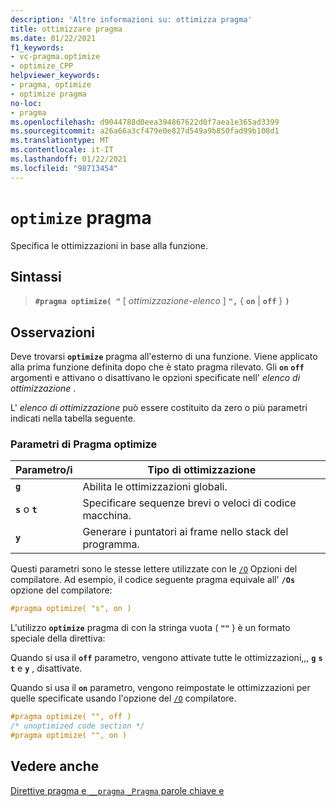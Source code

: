 ```yaml
---
description: 'Altre informazioni su: ottimizza pragma'
title: ottimizzare pragma
ms.date: 01/22/2021
f1_keywords:
- vc-pragma.optimize
- optimize_CPP
helpviewer_keywords:
- pragma, optimize
- optimize pragma
no-loc:
- pragma
ms.openlocfilehash: d9044788d0eea394867622d0f7aea1e365ad3399
ms.sourcegitcommit: a26a66a3cf479e0e827d549a9b850fad99b108d1
ms.translationtype: MT
ms.contentlocale: it-IT
ms.lasthandoff: 01/22/2021
ms.locfileid: "98713454"
---
```

# <a name="optimize-no-locpragma"></a>`optimize` pragma

Specifica le ottimizzazioni in base alla funzione.

## <a name="syntax"></a>Sintassi

> **`#pragma optimize( "`** [ *ottimizzazione-elenco* ] **`",`** { **`on`** | **`off`** } **`)`**

## <a name="remarks"></a>Osservazioni

Deve trovarsi **`optimize`** pragma all'esterno di una funzione. Viene applicato alla prima funzione definita dopo che è stato pragma rilevato. Gli **`on`** **`off`** argomenti e attivano o disattivano le opzioni specificate nell' *elenco di ottimizzazione* .

L' *elenco di ottimizzazione* può essere costituito da zero o più parametri indicati nella tabella seguente.

### <a name="parameters-of-the-optimize-pragma"></a>Parametri di Pragma optimize

| Parametro/i | Tipo di ottimizzazione |
|--------------------|--------------------------|
| **`g`** | Abilita le ottimizzazioni globali. |
| **`s`** o **`t`** | Specificare sequenze brevi o veloci di codice macchina. |
| **`y`** | Generare i puntatori ai frame nello stack del programma. |

Questi parametri sono le stesse lettere utilizzate con le [`/O`](../build/reference/o-options-optimize-code.md) Opzioni del compilatore. Ad esempio, il codice seguente pragma equivale all' **`/Os`** opzione del compilatore:

```cpp
#pragma optimize( "s", on )
```

L'utilizzo **`optimize`** pragma di con la stringa vuota ( **`""`** ) è un formato speciale della direttiva:

Quando si usa il **`off`** parametro, vengono attivate tutte le ottimizzazioni,,, **`g`** **`s`** **`t`** e **`y`** , disattivate.

Quando si usa il **`on`** parametro, vengono reimpostate le ottimizzazioni per quelle specificate usando l'opzione del [`/O`](../build/reference/o-options-optimize-code.md) compilatore.

```cpp
#pragma optimize( "", off )
/* unoptimized code section */
#pragma optimize( "", on )
```

## <a name="see-also"></a>Vedere anche

[Direttive pragma e `__pragma` `_Pragma` parole chiave e](./pragma-directives-and-the-pragma-keyword.md)
